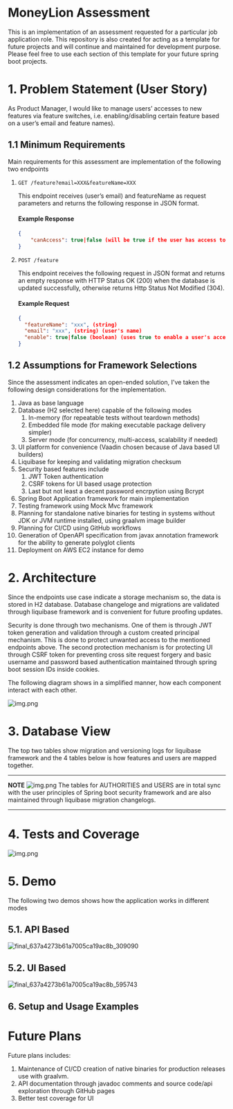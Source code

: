 # MoneyLion Assessment
This is an implementation of an assessment requested for a particular job application role. 
This repository is also created for acting as a template for future projects and will continue and maintained for development
purpose. Please feel free to use each section of this template for your future spring boot projects.

# 1. Problem Statement (User Story)
As Product Manager, I would like to manage users’ accesses to new features via feature switches, 
i.e. enabling/disabling certain feature based on a user’s email and feature names).

## 1.1 Minimum Requirements
Main requirements for this assessment are implementation of the following two endpoints

1. `GET /feature?email=XXX&featureName=XXX`
    
    This endpoint receives   (user’s email) and featureName as request parameters and returns the following response in JSON format.

    #### Example Response

   ```json
   {
       "canAccess": true|false (will be true if the user has access to the featureName)
   }
   ```
    
2. `POST /feature`
    
    This endpoint receives the following request in JSON format and returns an empty response with HTTP Status OK (200) 
    when the database is updated successfully, otherwise returns Http Status Not Modified (304).

    #### Example Request

    ```json
    {
      "featureName": "xxx", (string)
      "email": "xxx", (string) (user's name)
      "enable": true|false (boolean) (uses true to enable a user's access, otherwise)
    }
    ```

## 1.2 Assumptions for Framework Selections
Since the assessment indicates an open-ended solution, I've taken the following design considerations for the implementation.
1. Java as base language
2. Database (H2 selected here) capable of the following modes
   1. In-memory (for repeatable tests without teardown methods)
   2. Embedded file mode (for making executable package delivery simpler)
   3. Server mode (for concurrency, multi-access, scalability if needed)
3. UI platform for convenience (Vaadin chosen because of Java based UI builders)
4. Liquibase for keeping and validating migration checksum
5. Security based features include
   1. JWT Token authentication
   2. CSRF tokens for UI based usage protection
   3. Last but not least a decent password encrpytion using Bcrypt
6. Spring Boot Application framework for main implementation
7. Testing framework using Mock Mvc framework
8. Planning for standalone native binaries for testing in systems without JDK or JVM runtime installed, using graalvm image builder
9. Planning for CI/CD using GitHub workflows 
10. Generation of OpenAPI specification from javax annotation framework for the ability to generate polyglot clients
11. Deployment on AWS EC2 instance for demo

# 2. Architecture
Since the endpoints use case indicate a storage mechanism so, the data is stored in H2 database. Database changeloge and 
migrations are validated through liquibase framework and is convenient for future proofing updates.

Security is done through two mechanisms. One of them is through JWT token generation and validation through a custom 
created principal mechanism. This is done to protect unwanted access to the mentioned endpoints above. The second 
protection mechanism is for protecting UI through CSRF token for preventing cross site request forgery and basic username
and password based authentication maintained through spring boot session IDs inside cookies.

The following diagram shows in a simplified manner, how each component interact with each other.

![img.png](architecture.png)

# 3. Database View

The top two tables show migration and versioning logs for liquibase framework and the 4 tables below is how features and
users are mapped together.

---
**NOTE**
![img.png](database-view.png)
The tables for AUTHORITIES and USERS are in total sync with the user principles of Spring boot security framework and are
also maintained through liquibase migration changelogs.

---
# 4. Tests and Coverage
![img.png](test-coverage.png)
# 5. Demo
The following two demos shows how the application works in different modes

## 5.1. API Based
![final_637a4273b61a7005ca19ac8b_309090](https://user-images.githubusercontent.com/17789400/202912506-644d4014-9f1c-4306-b37f-f01fabdf3aa5.gif)


## 5.2. UI Based
![final_637a4273b61a7005ca19ac8b_595743](https://user-images.githubusercontent.com/17789400/202909923-76706f00-37b6-4763-a4d4-7b2e1a2406f2.gif)


## 6. Setup and Usage Examples


# Future Plans
Future plans includes:
1. Maintenance of CI/CD creation of native binaries for production releases use with graalvm.
2. API documentation through javadoc comments and source code/api exploration through GitHub pages
3. Better test coverage for UI
